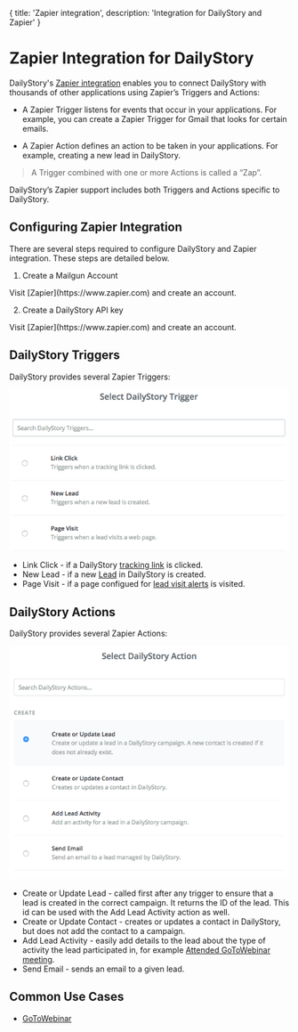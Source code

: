 {
	title: 'Zapier integration',
	description: 'Integration for DailyStory and Zapier'
}
# Zapier Integration for DailyStory
DailyStory's [Zapier integration](https://zapier.com) enables you to connect DailyStory with thousands of other applications using Zapier’s Triggers and Actions:

* A Zapier Trigger listens for events that occur in your applications. For example, you can create a Zapier Trigger for Gmail that looks for certain emails.

* A Zapier Action defines an action to be taken in your applications. For example, creating a new lead in DailyStory.

> A Trigger combined with one or more Actions is called a “Zap”.

DailyStory’s Zapier support includes both Triggers and Actions specific to DailyStory.

## Configuring Zapier Integration
There are several steps required to configure DailyStory and Zapier integration. These steps are detailed below.

<ol class="step"><li value="1">Create a Mailgun Account</li></ol>
Visit [Zapier](https://www.zapier.com) and create an account.

<ol class="step"><li value="2">Create a DailyStory API key</li></ol>
Visit [Zapier](https://www.zapier.com) and create an account.

## DailyStory Triggers
DailyStory provides several Zapier Triggers:

![DailyStory Zapier Triggers](/articles/integrations/zapier/zapier-02.png "DailyStory Zapier Triggers")

* Link Click - if a DailyStory [tracking link](/link-tracking/) is clicked.
* New Lead - if a new [Lead](/leads/) in DailyStory is created.
* Page Visit - if a page configued for [lead visit alerts](/acquisition/triggers/) is visited.

## DailyStory Actions
DailyStory provides several Zapier Actions:

![DailyStory Zapier Actions](/articles/integrations/zapier/zapier-01.png "DailyStory Zapier Actions")

* Create or Update Lead - called first after any trigger to ensure that a lead is created in the correct campaign. It returns the ID of the lead. This id can be used with the Add Lead Activity action as well.
* Create or Update Contact - creates or updates a contact in DailyStory, but does not add the contact to a campaign.
* Add Lead Activity - easily add details to the lead about the type of activity the lead participated in, for example [Attended GoToWebinar meeting](/integrations/zapier/gotowebinar).
* Send Email - sends an email to a given lead.

## Common Use Cases
* [GoToWebinar](/integrations/zapier/gotowebinar#capture-gotowebinar-attendees)


